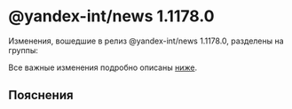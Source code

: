 # @yandex-int/news 1.1178.0

<!-- ЧЕЛОВЕЧЕСКОЕ ВСТУПЛЕНИЕ -->

Изменения, вошедшие в релиз @yandex-int/news 1.1178.0, разделены на группы:

Все важные изменения подробно описаны [ниже](#Пояснения).

## Пояснения

